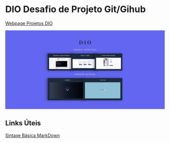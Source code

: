 # DIO Desafio de Projeto Git/Gihub
[Webpage Projetos DIO](https://alexandre-a11.github.io/dio-desafio/)

[![](assets/images/Projetos-DIO.png)](https://alexandre-a11.github.io/dio-desafio/)

## Links Úteis

[Sintaxe Básica MarkDown](https://www.markdownguide.org/cheat-sheet/)

<style>
  img {width: 600px}
</style>

